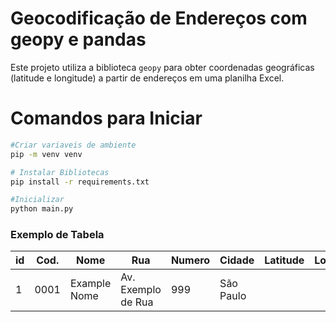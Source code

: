 # Geocodificação de Endereços com geopy e pandas

Este projeto utiliza a biblioteca `geopy` para obter coordenadas geográficas (latitude e longitude) a partir de endereços em uma planilha Excel.

# Comandos para Iniciar
```bash
#Criar variaveis de ambiente
pip -m venv venv

# Instalar Bibliotecas
pip install -r requirements.txt

#Inicializar
python main.py
```

### Exemplo de Tabela

| id   | Cod.  | Nome  | Rua   | Numero | Cidade | Latitude | Longitude |
| ---- | ------| ----- | ----- | ------ | ------ | -------- | --------- |
| 1 | 0001 | Example Nome | Av. Exemplo de Rua | 999 | São Paulo |  |  |


